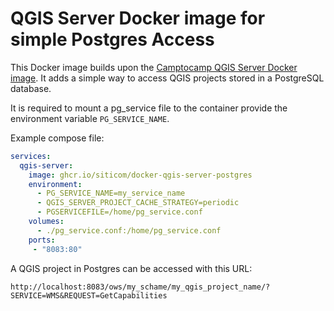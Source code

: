# QGIS Server Docker image for simple Postgres Access

This Docker image builds upon the [Camptocamp QGIS Server Docker image](https://github.com/camptocamp/docker-qgis-server). It adds a simple way to access QGIS projects stored in a PostgreSQL database.

It is required to mount a pg_service file to the container provide the environment variable `PG_SERVICE_NAME`.

Example compose file:

```yaml
services:
  qgis-server:
    image: ghcr.io/siticom/docker-qgis-server-postgres
    environment:
      - PG_SERVICE_NAME=my_service_name
      - QGIS_SERVER_PROJECT_CACHE_STRATEGY=periodic
      - PGSERVICEFILE=/home/pg_service.conf
    volumes:
      - ./pg_service.conf:/home/pg_service.conf
    ports:
     - "8083:80"
```

A QGIS project in Postgres can be accessed with this URL:

`http://localhost:8083/ows/my_schame/my_qgis_project_name/?SERVICE=WMS&REQUEST=GetCapabilities`
